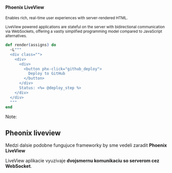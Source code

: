 #### Phoenix LiveView

<small>Enables rich, real-time user experiences with server-rendered HTML.</small>

<small>LiveView powered applications are stateful on the server with bidirectional communication via WebSockets, offering a vastly simplified programming model compared to JavaScript alternatives. </small>

```elixir
def render(assigns) do
  ~L"""
  <div class="">
    <div>
      <div>
        <button phx-click="github_deploy">
          Deploy to GitHub
        </button>
      </div>
      Status: <%= @deploy_step %>
    </div>
  </div>
  """
end
```


Note:

## Pheonix liveview 

Medzi dalsie podobne fungujuce frameworky by sme vedeli zaradit **Phoenix LiveView**

LiveView aplikacie vyuzivaje **dvojsmernu komunikaciu so serverom cez WebSocket**.
